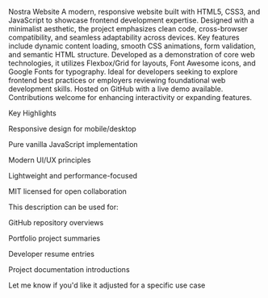 Nostra Website
A modern, responsive website built with HTML5, CSS3, and JavaScript to showcase frontend development expertise. Designed with a minimalist aesthetic, the project emphasizes clean code, cross-browser compatibility, and seamless adaptability across devices. Key features include dynamic content loading, smooth CSS animations, form validation, and semantic HTML structure. Developed as a demonstration of core web technologies, it utilizes Flexbox/Grid for layouts, Font Awesome icons, and Google Fonts for typography. Ideal for developers seeking to explore frontend best practices or employers reviewing foundational web development skills. Hosted on GitHub with a live demo available. Contributions welcome for enhancing interactivity or expanding features.

Key Highlights

Responsive design for mobile/desktop

Pure vanilla JavaScript implementation

Modern UI/UX principles

Lightweight and performance-focused

MIT licensed for open collaboration

This description can be used for:

GitHub repository overviews

Portfolio project summaries

Developer resume entries

Project documentation introductions

Let me know if you'd like it adjusted for a specific use case
